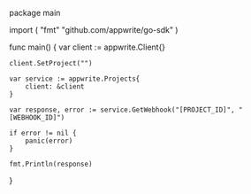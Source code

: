 package main

import (
    "fmt"
    "github.com/appwrite/go-sdk"
)

func main() {
    var client := appwrite.Client{}

    client.SetProject("")

    var service := appwrite.Projects{
        client: &client
    }

    var response, error := service.GetWebhook("[PROJECT_ID]", "[WEBHOOK_ID]")

    if error != nil {
        panic(error)
    }

    fmt.Println(response)
}